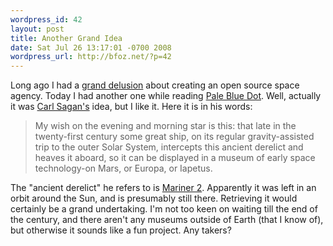 ```yaml
---
wordpress_id: 42
layout: post
title: Another Grand Idea
date: Sat Jul 26 13:17:01 -0700 2008
wordpress_url: http://bfoz.net/?p=42
---
```

Long ago I had a [grand delusion](http://terranspace.org/) about creating an open source space agency. Today I had another one while reading [Pale Blue Dot](http://www.amazon.com/Pale-Blue-Dot-Vision-Future/dp/0345376595/ref=pd_bbs_sr_1?ie=UTF8&s=books&qid=1217106805&sr=8-1). Well, actually it was [Carl Sagan's](http://en.wikipedia.org/wiki/Carl_Sagan) idea, but I like it. Here it is in his words:

> My wish on the evening and morning star is this: that late in the twenty-first century some great ship, on its regular gravity-assisted trip to the outer Solar System, intercepts this ancient derelict and heaves it aboard, so it can be displayed in a museum of early space technology-on Mars, or Europa, or Iapetus.

The "ancient derelict" he refers to is [Mariner 2](http://www.google.com/url?sa=t&ct=res&cd=4&url=http%3A%2F%2Fen.wikipedia.org%2Fwiki%2FMariner_2&ei=AZSLSL2rEYqstQODrt3zDw&usg=AFQjCNFzGt5peUaGJQeC7uP234Q9oh_m2w). Apparently it was left in an orbit around the Sun, and is presumably still there. Retrieving it would certainly be a grand undertaking. I'm not too keen on waiting till the end of the century, and there aren't any museums outside of Earth (that I know of), but otherwise it sounds like a fun project. Any takers?
